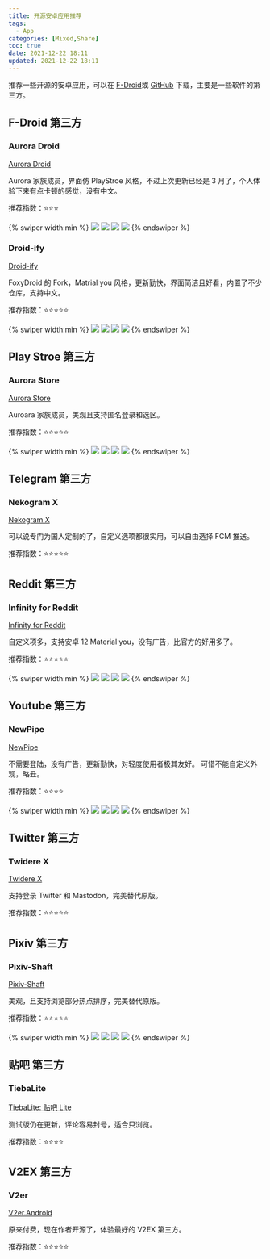 ```yaml
---
title: 开源安卓应用推荐
tags:
  - App
categories: [Mixed,Share]
toc: true
date: 2021-12-22 18:11
updated: 2021-12-22 18:11
---
```


推荐一些开源的安卓应用，可以在 [F-Droid](https://www.f-droid.org/)或 [GitHub](https://github.com/) 下载，主要是一些软件的第三方。

<!-- more -->

## F-Droid 第三方

### Aurora Droid

[Aurora Droid](https://f-droid.org/zh_Hans/packages/com.aurora.adroid/)

Aurora 家族成员，界面仿 PlayStroe 风格，不过上次更新已经是 3 月了，个人体验下来有点卡顿的感觉，没有中文。

推荐指数：⭐⭐⭐

{% swiper width:min %}
<img src="https://f-droid.org/repo/com.aurora.adroid/en-US/phoneScreenshots/ss001.png" />
<img src="https://f-droid.org/repo/com.aurora.adroid/en-US/phoneScreenshots/ss002.png" />
<img src="https://f-droid.org/repo/com.aurora.adroid/en-US/phoneScreenshots/ss003.png" />
<img src="https://f-droid.org/repo/com.aurora.adroid/en-US/phoneScreenshots/ss004.png" />
{% endswiper %}

### Droid-ify

[Droid-ify](https://f-droid.org/zh_Hans/packages/com.looker.droidify/)

FoxyDroid 的 Fork，Matrial you 风格，更新勤快，界面简洁且好看，内置了不少仓库，支持中文。

推荐指数：⭐⭐⭐⭐⭐

{% swiper width:min %}
<img src="https://f-droid.org/repo/com.looker.droidify/en-US/phoneScreenshots/app-light.png" />
<img src="https://f-droid.org/repo/com.looker.droidify/en-US/phoneScreenshots/home-light.png" />
<img src="https://f-droid.org/repo/com.looker.droidify/en-US/phoneScreenshots/app-amoled.png" />
<img src="https://f-droid.org/repo/com.looker.droidify/en-US/phoneScreenshots/home-amoled.png" />
{% endswiper %}

## Play Stroe 第三方

### Aurora Store

[Aurora Store](https://f-droid.org/zh_Hans/packages/com.aurora.store/)

Auroara 家族成员，美观且支持匿名登录和选区。

推荐指数：⭐⭐⭐⭐⭐

{% swiper width:min %}
<img src="https://f-droid.org/repo/com.aurora.store/en-US/phoneScreenshots/ss001.png" />
<img src="https://f-droid.org/repo/com.aurora.store/en-US/phoneScreenshots/ss002.png" />
<img src="https://f-droid.org/repo/com.aurora.store/en-US/phoneScreenshots/ss003.png" />
<img src="https://f-droid.org/repo/com.aurora.store/en-US/phoneScreenshots/ss004.png" />
{% endswiper %}

## Telegram 第三方

### Nekogram X

[Nekogram X](https://f-droid.org/zh_Hans/packages/nekox.messenger/)

可以说专门为国人定制的了，自定义选项都很实用，可以自由选择 FCM 推送。

推荐指数：⭐⭐⭐⭐⭐

## Reddit 第三方

### Infinity for Reddit

[Infinity for Reddit](https://f-droid.org/zh_Hans/packages/ml.docilealligator.infinityforreddit/)

自定义项多，支持安卓 12 Material you，没有广告，比官方的好用多了。

推荐指数：⭐⭐⭐⭐⭐

{% swiper width:min %}
<img src="https://f-droid.org/repo/ml.docilealligator.infinityforreddit/en-US/phoneScreenshots/1.png" />
<img src="https://f-droid.org/repo/ml.docilealligator.infinityforreddit/en-US/phoneScreenshots/6.png" />
<img src="https://f-droid.org/repo/ml.docilealligator.infinityforreddit/en-US/phoneScreenshots/7.png" />
<img src="https://f-droid.org/repo/ml.docilealligator.infinityforreddit/en-US/phoneScreenshots/8.png" />
{% endswiper %}

## Youtube 第三方

### NewPipe

[NewPipe](https://f-droid.org/zh_Hans/packages/org.schabi.newpipe/)

不需要登陆，没有广告，更新勤快，对轻度使用者极其友好。
可惜不能自定义外观，略丑。

推荐指数：⭐⭐⭐⭐

{% swiper width:min %}
<img src="https://f-droid.org/repo/org.schabi.newpipe/en-US/phoneScreenshots/shot_01.png" />
<img src="https://f-droid.org/repo/org.schabi.newpipe/en-US/phoneScreenshots/shot_02.png" />
<img src="https://f-droid.org/repo/org.schabi.newpipe/en-US/phoneScreenshots/shot_06.png" />
<img src="https://f-droid.org/repo/org.schabi.newpipe/en-US/phoneScreenshots/shot_07.png" />
{% endswiper %}

## Twitter 第三方

### Twidere X

[Twidere X](https://f-droid.org/zh_Hans/packages/com.twidere.twiderex/)

支持登录 Twitter 和 Mastodon，完美替代原版。

推荐指数：⭐⭐⭐⭐⭐

## Pixiv 第三方

### Pixiv-Shaft

[Pixiv-Shaft](https://github.com/CeuiLiSA/Pixiv-Shaft)

美观，且支持浏览部分热点排序，完美替代原版。

推荐指数：⭐⭐⭐⭐⭐

{% swiper width:min %}
<img src="https://cdn.jsdelivr.net/gh/CeuiLiSA/Pixiv-Shaft/snap/QQ20200106-0.jpg" />
<img src="https://cdn.jsdelivr.net/gh/CeuiLiSA/Pixiv-Shaft/snap/QQ20200106-3.jpg" />
<img src="https://cdn.jsdelivr.net/gh/CeuiLiSA/Pixiv-Shaft/snap/QQ20200106-4.jpg" />
<img src="https://cdn.jsdelivr.net/gh/CeuiLiSA/Pixiv-Shaft/snap/QQ20200106-5.jpg" />
{% endswiper %}

## 贴吧 第三方

### TiebaLite

[TiebaLite: 贴吧 Lite](https://github.com/HuanCheng65/TiebaLite)

测试版仍在更新，评论容易封号，适合只浏览。

推荐指数：⭐⭐⭐⭐

## V2EX 第三方

### V2er

[V2er.Android](https://github.com/v2er-app/Android)

原来付费，现在作者开源了，体验最好的 V2EX 第三方。

推荐指数：⭐⭐⭐⭐⭐
